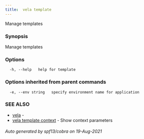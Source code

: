 ```yaml
---
title:  vela template
---
```


Manage templates

### Synopsis

Manage templates

### Options

```
  -h, --help   help for template
```

### Options inherited from parent commands

```
  -e, --env string   specify environment name for application
```

### SEE ALSO

* [vela](vela)	 - 
* [vela template context](vela_template_context)	 - Show context parameters

###### Auto generated by spf13/cobra on 19-Aug-2021
